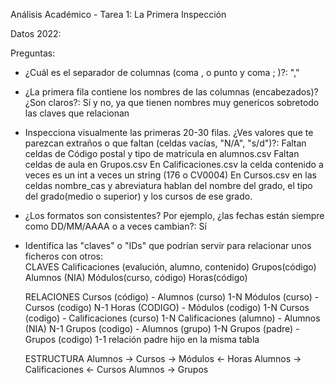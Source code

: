 Análisis Académico - Tarea 1: La Primera Inspección

Datos 2022:

Preguntas:

- ¿Cuál es el separador de columnas (coma , o punto y coma ; )?: 
    ","

- ¿La primera fila contiene los nombres de las columnas (encabezados)? ¿Son claros?: 
    Sí y no, ya que tienen nombres muy genericos sobretodo las claves que relacionan

- Inspecciona visualmente las primeras 20-30 filas. ¿Ves valores que te parezcan extraños o que faltan (celdas vacías, "N/A", "s/d")?: 
    Faltan celdas de Código postal y tipo de matricula en alumnos.csv
    Faltan celdas de aula en Grupos.csv
    En Calificaciones.csv la celda contenido a veces es un int a veces un string (176 o CV0004)
    En Cursos.csv en las celdas nombre_cas y abreviatura hablan del nombre del grado, el tipo del grado(medio o superior) y los cursos de ese grado.


- ¿Los formatos son consistentes? Por ejemplo, ¿las fechas están siempre como DD/MM/AAAA o a veces cambian?: 
    Sí

- Identifica las "claves" o "IDs" que podrían servir para relacionar unos ficheros con otros:  
    CLAVES
    Calificaciones (evalución, alumno, contenido)
    Grupos(código)
    Alumnos (NIA)
    Módulos(curso, código)
    Horas(código)

    RELACIONES
    Cursos (código) - Alumnos (curso) 1-N
    Módulos (curso) - Cursos (codigo) N-1
    Horas (CODIGO) - Módulos (codigo) 1-N
    Cursos (codigo) - Calificaciones (curso) 1-N
    Calificaciones (alumno) - Alumnos (NIA) N-1
    Grupos (codigo) - Alumnos (grupo) 1-N
    Grupos (padre) - Grupos (codigo) 1-1 relación padre hijo en la misma tabla

    ESTRUCTURA
    Alumnos -> Cursos -> Módulos <- Horas
    Alumnos -> Calificaciones <- Cursos
    Alumnos -> Grupos
